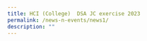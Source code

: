 ```yaml
---
title: HCI (College)  DSA JC exercise 2023
permalink: /news-n-events/news1/
description: ""
---
```

